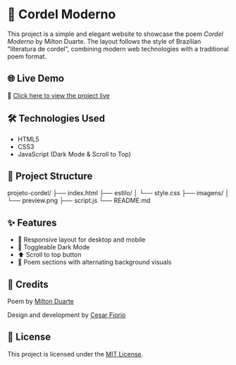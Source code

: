 # 📜 Cordel Moderno

This project is a simple and elegant website to showcase the poem *Cordel Moderno* by Milton Duarte. The layout follows the style of Brazilian "literatura de cordel", combining modern web technologies with a traditional poem format.

## 🌐 Live Demo

🔗 [Click here to view the project live](https://cesarfiorio.github.io/projeto-cordel)

## 🛠 Technologies Used

- HTML5
- CSS3
- JavaScript (Dark Mode & Scroll to Top)

## 📁 Project Structure

projeto-cordel/
├── index.html
├── estilo/
│ └── style.css
├── imagens/
│ └── preview.png
├── script.js
└── README.md


## ✨ Features

- 📱 Responsive layout for desktop and mobile
- 🌙 Toggleable Dark Mode
- ⬆️ Scroll to top button
- 💬 Poem sections with alternating background visuals

## 📖 Credits

Poem by [Milton Duarte](https://www.recantodasletras.com.br/poesias/3186743)

Design and development by [Cesar Fiorio](https://github.com/cesarfiorio)

## 📌 License

This project is licensed under the [MIT License](LICENSE).
